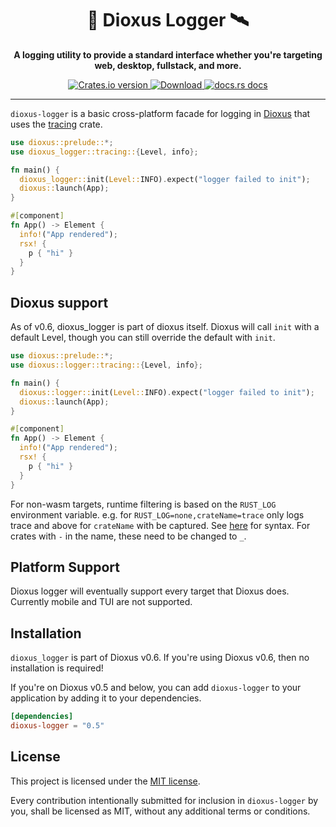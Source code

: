 <div align="center">
  <h1>📡 Dioxus Logger 🛰️</h1>
  <p><strong>A logging utility to provide a standard interface whether you're targeting web, desktop, fullstack, and more.</strong></p>
</div>

<div align="center">
  <!-- Crates version -->
  <a href="https://crates.io/crates/dioxus-logger">
    <img src="https://img.shields.io/crates/v/dioxus-logger.svg?style=flat-square"
    alt="Crates.io version" />
  </a>
  <!-- Downloads -->
  <a href="https://crates.io/crates/dioxus-logger">
    <img src="https://img.shields.io/crates/d/dioxus-logger.svg?style=flat-square"
      alt="Download" />
  </a>
  <!-- docs -->
  <a href="https://docs.rs/dioxus-logger">
    <img src="https://img.shields.io/badge/docs-latest-blue.svg?style=flat-square"
      alt="docs.rs docs" />
  </a>
</div>

-----

`dioxus-logger` is a basic cross-platform facade for logging in [Dioxus](https://dioxuslabs.com/) that uses the [tracing](https://crates.io/crates/tracing) crate.


```rust
use dioxus::prelude::*;
use dioxus_logger::tracing::{Level, info};

fn main() {
  dioxus_logger::init(Level::INFO).expect("logger failed to init");
  dioxus::launch(App);
}

#[component]
fn App() -> Element {
  info!("App rendered");
  rsx! {
    p { "hi" }
  }
}
```

## Dioxus support

As of v0.6, dioxus_logger is part of dioxus itself. Dioxus will call `init` with a default Level, though you can still override the default with `init`.

```rust
use dioxus::prelude::*;
use dioxus::logger::tracing::{Level, info};

fn main() {
  dioxus::logger::init(Level::INFO).expect("logger failed to init");
  dioxus::launch(App);
}

#[component]
fn App() -> Element {
  info!("App rendered");
  rsx! {
    p { "hi" }
  }
}
```
For non-wasm targets, runtime filtering is based on the `RUST_LOG` environment variable. e.g. for `RUST_LOG=none,crateName=trace` only logs trace and above for `crateName` with be captured. See [here](https://docs.rs/tracing-subscriber/latest/tracing_subscriber/filter/struct.EnvFilter.html#directives) for syntax. For crates with `-` in the name, these need to be changed to `_`.

## Platform Support
Dioxus logger will eventually support every target that Dioxus does. Currently mobile and TUI are not supported.

## Installation
`dioxus_logger` is part of Dioxus v0.6. If you're using Dioxus v0.6, then no installation is required!


If you're on Dioxus v0.5 and below, you can add `dioxus-logger` to your application by adding it to your dependencies.
```toml
[dependencies]
dioxus-logger = "0.5"
```


## License
This project is licensed under the [MIT license].

[mit license]: ./LICENSE

Every contribution intentionally submitted for inclusion in `dioxus-logger` by you, shall be licensed as MIT, without any additional terms or conditions.
